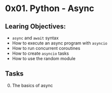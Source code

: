 # 0x01. Python - Async

## Learing Objectives:
- `async` and `await` syntax
- How to execute an async program with `asyncio`
- How to run concurrent coroutines
- How to create `asyncio` tasks
- How to use the random module

## Tasks
0. The basics of async